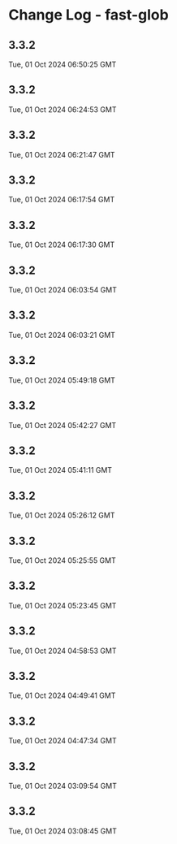 # Change Log - fast-glob

<!-- This log was last generated on Tue, 01 Oct 2024 06:50:25 GMT and should not be manually modified. -->

<!-- Start content -->

## 3.3.2

Tue, 01 Oct 2024 06:50:25 GMT

## 3.3.2

Tue, 01 Oct 2024 06:24:53 GMT

## 3.3.2

Tue, 01 Oct 2024 06:21:47 GMT

## 3.3.2

Tue, 01 Oct 2024 06:17:54 GMT

## 3.3.2

Tue, 01 Oct 2024 06:17:30 GMT

## 3.3.2

Tue, 01 Oct 2024 06:03:54 GMT

## 3.3.2

Tue, 01 Oct 2024 06:03:21 GMT

## 3.3.2

Tue, 01 Oct 2024 05:49:18 GMT

## 3.3.2

Tue, 01 Oct 2024 05:42:27 GMT

## 3.3.2

Tue, 01 Oct 2024 05:41:11 GMT

## 3.3.2

Tue, 01 Oct 2024 05:26:12 GMT

## 3.3.2

Tue, 01 Oct 2024 05:25:55 GMT

## 3.3.2

Tue, 01 Oct 2024 05:23:45 GMT

## 3.3.2

Tue, 01 Oct 2024 04:58:53 GMT

## 3.3.2

Tue, 01 Oct 2024 04:49:41 GMT

## 3.3.2

Tue, 01 Oct 2024 04:47:34 GMT

## 3.3.2

Tue, 01 Oct 2024 03:09:54 GMT

## 3.3.2

Tue, 01 Oct 2024 03:08:45 GMT
